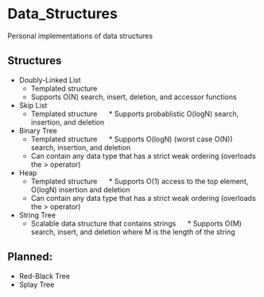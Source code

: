 # Data_Structures
Personal implementations of data structures 

## Structures
  * Doubly-Linked List
      * Templated structure 
      * Supports O(N) search, insert, deletion, and accessor functions
  * Skip List
      * Templated structure 
      * Supports probablistic O(logN) search, insertion, and deletion 
  * Binary Tree
      * Templated structure 
      * Supports O(logN) (worst case O(N)) search, insertion, and deletion
      * Can contain any data type that has a strict weak ordering (overloads the > operator)
  * Heap
      * Templated structure
      * Supports O(1) access to the top element, O(logN) insertion and deletion 
      * Can contain any data type that has a strict weak ordering (overloads the > operator)
  * String Tree
      * Scalable data structure that contains strings
      * Supports O(M) search, insert, and deletion where M is the length of the string

## Planned:
  * Red-Black Tree
  * Splay Tree
  
